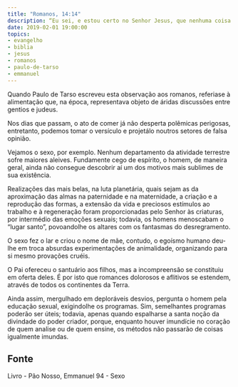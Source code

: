 ```yaml
---
title: "Romanos, 14:14"
description: “Eu sei, e estou certo no Senhor Jesus, que nenhuma coisa é de si mesma imunda a não ser para aquele que a tem por imunda.” - Paulo
date: 2019-02-01 19:00:00
topics: 
- evangelho
- biblia
- jesus
- romanos
- paulo-de-tarso
- emmanuel
---
```


Quando Paulo de Tarso escreveu esta observação aos romanos, referia­se à
alimentação que, na época, representava objeto de áridas discussões entre gentios e
judeus.

Nos dias que passam, o ato de comer já não desperta polêmicas perigosas,
entretanto, podemos tomar o versículo e projetá­lo noutros setores de falsa opinião.

Vejamos o sexo, por exemplo. Nenhum departamento da atividade terrestre
sofre maiores aleives. Fundamente cego de espírito, o homem, de maneira geral,
ainda não consegue descobrir aí um dos motivos mais sublimes de sua existência.

Realizações das mais belas, na luta planetária, quais sejam as da aproximação das
almas na paternidade e na maternidade, a criação e a reprodução das formas, a
extensão da vida e preciosos estímulos ao trabalho e à regeneração foram
proporcionadas pelo Senhor às criaturas, por intermédio das emoções sexuais;
todavia, os homens menoscabam o “lugar santo”, povoando­lhe os altares com os
fantasmas do desregramento.

O sexo fez o lar e criou o nome de mãe, contudo, o egoísmo humano deu­
lhe em troca absurdas experimentações de animalidade, organizando para si mesmo
provações cruéis.

O Pai ofereceu o santuário aos filhos, mas a incompreensão se constituiu
em oferta deles. É por isto que romances dolorosos e aflitivos se estendem, através
de todos os continentes da Terra.

Ainda assim, mergulhado em deploráveis desvios, pergunta o homem pela
educação sexual, exigindo­lhe os programas. Sim, semelhantes programas poderão
ser úteis; todavia, apenas quando espalhar­se a santa noção da divindade do poder
criador, porque, enquanto houver imundície no coração de quem analise ou de quem
ensine, os métodos não passarão de coisas igualmente imundas.



## Fonte
Livro - Pão Nosso, Emmanuel
94 - Sexo
